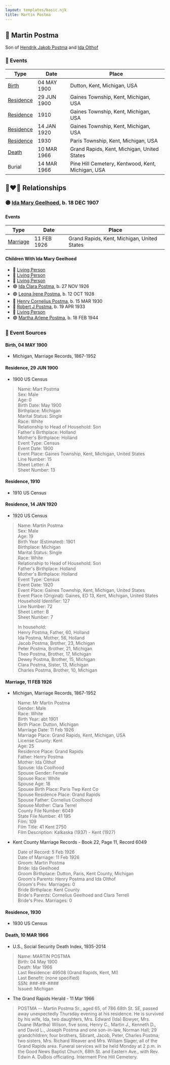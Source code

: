 ```yaml
---
layout: templates/basic.njk
title: Martin Postma
---
```

## 🔵 Martin Postma

Son of [Hendrik Jakob Postma](/people/3/31727152) and [Ida Olthof](/people/6/60020862)

### 📆 Events

Type | Date | Place
------ | ------ | ------
[Birth](#event-34fc4cac-a0c0-46fd-93d3-41db5cdb8577) | 04 MAY 1900 | Dutton, Kent, Michigan, USA
[Residence](#event-da3b9518-362c-4099-b7c4-2cf5653d9b0f) | 29 JUN 1900 | Gaines Township, Kent, Michigan, USA
[Residence](#event-8e6d3a42-9f9d-4653-97f3-ee7d6a4e041e) | 1910 | Gaines Township, Kent, Michigan, USA
[Residence](#event-3ee7043d-3f07-4a38-a754-ca57959c6ff4) | 14 JAN 1920 | Gaines Township, Kent, Michigan, USA
[Residence](#event-43ccae16-6876-450b-a3c2-91a76a74dd85) | 1930 | Paris Township, Kent, Michigan, USA
[Death](#event-5e62829d-3e64-4e49-b993-0cdb043102f7) | 10 MAR 1966 | Grand Rapids, Kent, Michigan, United States
Burial | 14 MAR 1966 | Pine Hill Cemetery, Kentwood, Kent, Michigan, USA

## 👩‍❤️‍👨 Relationships

### 🟣 [Ida Mary Geelhoed](/people/1/11612484), b. 18 DEC 1907

#### Events

Type | Date | Place
------ | ------ | ------
[Marriage](#event-a786b5fb-60a2-44ae-8b4a-25089dfedd43) | 11 FEB 1926 | Grand Rapids, Kent, Michigan, United States
#### Children With Ida Mary Geelhoed
* 🔵 [Living Person](/people/9/99000592)
* 🔵 [Living Person](/people/4/42765268)
* 🔵 [Living Person](/people/9/94856714)
* 🟣 [Ida Clara Postma](/people/5/59695695), b. 27 NOV 1926
* 🟣 [Leona Irene Postma](/people/9/94687680), b. 12 OCT 1928
* 🔵 [Henry Cornelius Postma](/people/2/26394076), b. 15 MAR 1930
* 🔵 [Robert J Postma](/people/9/97112614), b. 19 APR 1933
* 🔵 [Living Person](/people/5/50440830)
* 🟣 [Martha Arlene Postma](/people/3/39368292), b. 18 FEB 1944
### 📰 Event Sources

#### <a id="event-34fc4cac-a0c0-46fd-93d3-41db5cdb8577"></a> Birth, 04 MAY 1900
* Michigan, Marriage Records, 1867-1952

#### <a id="event-da3b9518-362c-4099-b7c4-2cf5653d9b0f"></a> Residence, 29 JUN 1900
* 1900 US Census
>   
  > Name: Mart Postma  
  > Sex: Male  
  > Age: 0  
  > Birth Date: May 1900  
  > Birthplace: Michigan  
  > Marital Status: Single  
  > Race: White  
  > Relationship to Head of Household: Son  
  > Father's Birthplace: Holland  
  > Mother's Birthplace: Holland  
  > Event Type: Census  
  > Event Date: 1900  
  > Event Place: Gaines Township, Kent, Michigan, United States  
  > Line Number: 15  
  > Sheet Letter: A  
  > Sheet Number: 13

#### <a id="event-8e6d3a42-9f9d-4653-97f3-ee7d6a4e041e"></a> Residence, 1910
* 1910 US Census

#### <a id="event-3ee7043d-3f07-4a38-a754-ca57959c6ff4"></a> Residence, 14 JAN 1920
* 1920 US Census
>   
  > Name: Martin Postma  
  > Sex: Male  
  > Age: 19  
  > Birth Year (Estimated): 1901  
  > Birthplace: Michigan  
  > Marital Status: Single  
  > Race: White  
  > Relationship to Head of Household: Son  
  > Father's Birthplace: Holland  
  > Mother's Birthplace: Holland  
  > Event Type: Census  
  > Event Date: 1920  
  > Event Place: Gaines Township, Kent, Michigan, United States  
  > Event Place (Original): Gaines, ED 13, Kent, Michigan, United States  
  > Household Identifier: 127  
  > Line Number: 72  
  > Sheet Letter: B  
  > Sheet Number: 7  
  >   
  > In household:  
  > Henry Postma, Father, 60, Holland  
  > Ida Postma, Mother, 56, Holland  
  > Jacob Postma, Brother, 23, Michigan  
  > Peter Postma, Brother, 21, Michigan  
  > Theo Postma, Brother, 17, Michigan  
  > Dewey Postma, Brother, 15, Michigan  
  > Clara Postma, Sister, 13, Michigan  
  > Charles Postma, Brother, 10, Michigan

#### <a id="event-a786b5fb-60a2-44ae-8b4a-25089dfedd43"></a> Marriage, 11 FEB 1926
* Michigan, Marriage Records, 1867-1952
>   
  > Name: Mr Martin Postma  
  > Gender: Male  
  > Race: White  
  > Birth Year: abt 1901  
  > Birth Place: Dutton, Michigan  
  > Marriage Date: 11 Feb 1926  
  > Marriage Place: Grand Rapids, Kent, Michigan, USA  
  > License County: Kent  
  > Age: 25  
  > Residence Place: Grand Rapids  
  > Father: Henry Postma  
  > Mother: Ida Olthof  
  > Spouse: Ida Coolhood  
  > Spouse Gender: Female  
  > Spouse Race: White  
  > Spouse Age: 18  
  > Spouse Birth Place: Paris Twp Kent Co  
  > Spouse Residence Place: Grand Rapids  
  > Spouse Father: Cornelius Coolhood  
  > Spouse Mother: Clara Terrel  
  > County File Number: 6049  
  > State File Number: 41 195  
  > Film: 109  
  > Film Title: 41 Kent 2750  
  > Film Description: Kalkaska (1937) - Kent (1927)
* Kent County Marriage Records  - Book 22, Page 11, Record 6049
>   
  > Date of Record: 5 Feb 1926  
  > Date of Marriage: 11 Feb 1926  
  > Groom: Martin Postma  
  > Bride: Ida Geelhoed  
  > Groom Birthplace: Dutton, Paris, Kent County, Michigan  
  > Groom's Parents: Henry Postma and Ida Olthof  
  > Groom's Prev. Marriages: 0  
  > Bride Birthplace: Kent County  
  > Bride's Parents: Cornelius Geelhoed and Clara Terrell  
  > Bride's Prev. Marriages: 0

#### <a id="event-43ccae16-6876-450b-a3c2-91a76a74dd85"></a> Residence, 1930
* 1930 US Census

#### <a id="event-5e62829d-3e64-4e49-b993-0cdb043102f7"></a> Death, 10 MAR 1966
* U.S., Social Security Death Index, 1935-2014
>   
  > Name: MARTIN POSTMA  
  > Birth: 04 May 1900  
  > Death: Mar 1966  
  > Last Residence: 49508 (Grand Rapids, Kent, MI)  
  > Last Benefit: (none specified)  
  > SSN: ###-##-####  
  > Issued: Michigan
* The Grand Rapids Herald  - 11 Mar 1966
>   
  > POSTMA -- Martin Postma Sr., aged 65, of 786 68th St. SE, passed away unexpectedly Thursday evening at his residence. He is survived by his wife, Ida, two daughters, Mrs. Edward (Ida) Bowyer, Mrs. Duane (Martha) Wilson, five sons, Henry C., Martin J., Kenneth D., and David L., Joseph Postma and one son-in-law, Norman Hall; 29 grandchildren; four brothers, Sibrant, Jacob, Peter, Charles Postma; two sisters, Mrs. Richard Weaver and Mrs. William Slager, all of the Grand Rapids area. Funeral services will be held Monday at 2 p.m. in the Good News Baptist Church, 68th St. and Eastern Ave., with Rev. Edwin A. DuBois officiating. Interment Pine Hill Cemetery.